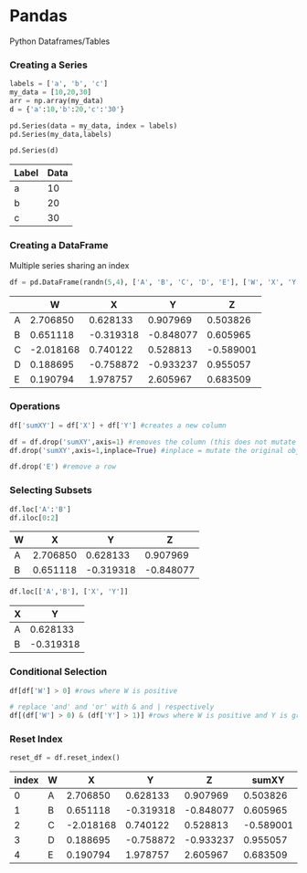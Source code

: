 # Pandas
Python Dataframes/Tables

### Creating a Series
```python
labels = ['a', 'b', 'c']
my_data = [10,20,30]
arr = np.array(my_data)
d = {'a':10,'b':20,'c':'30'}

pd.Series(data = my_data, index = labels)
pd.Series(my_data,labels)

pd.Series(d)
```
| Label | Data |
| ----- | ---- |
|a      | 10   |
|b      | 20   |
|c      | 30   |

### Creating a DataFrame
Multiple series sharing an index
```python
df = pd.DataFrame(randn(5,4), ['A', 'B', 'C', 'D', 'E'], ['W', 'X', 'Y', 'Z'])
```

|   | W	        |X	        |   Y	      |        Z|
|---|-----------|-----------|-----------|---------|
|A	|2.706850	  |0.628133	  |0.907969   |	0.503826|
|B	|0.651118	  |-0.319318	|-0.848077  |	0.605965|
|C	|-2.018168	|0.740122	  |0.528813   |-0.589001|
|D	|0.188695	  |-0.758872  |-0.933237  |0.955057 |
|E	|0.190794   |1.978757	  |2.605967	  |0.683509 |

### Operations
```python
df['sumXY'] = df['X'] + df['Y'] #creates a new column

df = df.drop('sumXY',axis=1) #removes the column (this does not mutate the original object)
df.drop('sumXY',axis=1,inplace=True) #inplace = mutate the original object

df.drop('E') #remove a row
```

### Selecting Subsets
```python
df.loc['A':'B']
df.iloc[0:2]
```
|	W	|X	|Y	|Z |
|---|---|---|--|
|A	|2.706850	|0.628133	|0.907969	|0.503826|
|B	|0.651118	|-0.319318	|-0.848077	|0.605965|

```python
df.loc[['A','B'], ['X', 'Y']]
```
|X	|Y|
|---|-|
|A	|0.628133	|0.907969|
|B	|-0.319318	|-0.848077|

### Conditional Selection
```python
df[df['W'] > 0] #rows where W is positive

# replace 'and' and 'or' with & and | respectively
df[(df['W'] > 0) & (df['Y'] > 1)] #rows where W is positive and Y is greater than 1
```

### Reset Index
```python
reset_df = df.reset_index()
```

|index	|W	|X	|Y	|Z	|sumXY|
|	--|--	|--	|--	|--	|--|
|0	|A	|2.706850	|0.628133	|0.907969	|0.503826	|1.536102|
|1	|B	|0.651118	|-0.319318	|-0.848077	|0.605965	|-1.167395|
|2	|C	|-2.018168	|0.740122	|0.528813	|-0.589001	|1.268936|
|3	|D	|0.188695	|-0.758872	|-0.933237	|0.955057	|-1.692109|
|4	|E	|0.190794	|1.978757	|2.605967	|0.683509	|4.584725|
